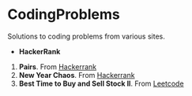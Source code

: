 # CodingProblems

Solutions to coding problems from various sites.

 - **HackerRank**
  1. **Pairs**. From [Hackerrank](https://www.hackerrank.com/challenges/pairs/problem)
  2. **New Year Chaos**. From [Hackerrank](https://www.hackerrank.com/challenges/new-year-chaos/problem)
  3. **Best Time to Buy and Sell Stock II**. From [Leetcode](https://leetcode.com/problems/best-time-to-buy-and-sell-stock-ii/)